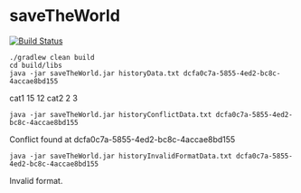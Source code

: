 # saveTheWorld

[![Build Status](https://travis-ci.org/benweizhu/saveTheWorld.svg?branch=master)](https://travis-ci.org/benweizhu/saveTheWorld)

```
./gradlew clean build
cd build/libs
java -jar saveTheWorld.jar historyData.txt dcfa0c7a-5855-4ed2-bc8c-4accae8bd155
```
cat1 15 12
cat2 2 3

```
java -jar saveTheWorld.jar historyConflictData.txt dcfa0c7a-5855-4ed2-bc8c-4accae8bd155
```
Conflict found at dcfa0c7a-5855-4ed2-bc8c-4accae8bd155

```
java -jar saveTheWorld.jar historyInvalidFormatData.txt dcfa0c7a-5855-4ed2-bc8c-4accae8bd155
```
Invalid format.